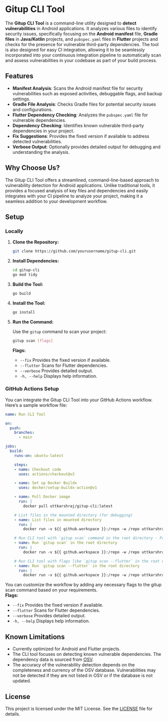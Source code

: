 # Gitup CLI Tool

The **Gitup CLI Tool** is a command-line utility designed to **detect vulnerabilities** in Android applications. It analyzes various files to identify security issues, specifically focusing on the **Android manifest** file, **Gradle files** in **Java/Kotlin** projects, and `pubspec.yaml` files in **Flutter** projects and checks for the presence for vulnerable third-party dependencies. The tool is also designed for easy CI integration, allowing it to be seamlessly incorporated into your continuous integration pipeline to automatically scan and assess vulnerabilities in your codebase as part of your build process.

## Features

- **Manifest Analysis**: Scans the Android manifest file for security vulnerabilities such as exposed activities, debuggable flags, and backup settings.
- **Gradle File Analysis**: Checks Gradle files for potential security issues and configurations.
- **Flutter Dependency Checking**: Analyzes the `pubspec.yaml` file for vulnerable dependencies.
- **Dependency Checking**: Identifies known vulnerable third-party dependencies in your project.
- **Fix Suggestions**: Provides the fixed version if available to address detected vulnerabilities.
- **Verbose Output**: Optionally provides detailed output for debugging and understanding the analysis.

## Why Choose Us?

The Gitup CLI Tool offers a streamlined, command-line-based approach to vulnerability detection for Android applications. Unlike traditional tools, it provides a focused analysis of key files and dependencies and easily integrates with your CI pipeline to analyze your project, making it a seamless addition to your development workflow.

## Setup

### Locally

1. **Clone the Repository:**

   ```bash
   git clone https://github.com/yourusername/gitup-cli.git
   ```

2. **Install Dependencies:**

   ```bash
   cd gitup-cli
   go mod tidy
   ```

3. **Build the Tool:**

   ```bash
   go build
   ```

4. **Install the Tool:**

   ```bash
   go install
   ```

5. **Run the Command:**

   Use the `gitup` command to scan your project:

   ```bash
   gitup scan [flags]
   ```

   **Flags:**

   - `--fix`       Provides the fixed version if available.
   - `--flutter`   Scans for Flutter dependencies.
   - `--verbose`   Provides detailed output.
   - `-h, --help`  Displays help information.

### GitHub Actions Setup

You can integrate the Gitup CLI Tool into your GitHub Actions workflow. Here’s a sample workflow file:

```yaml
name: Run CLI Tool

on:
  push:
    branches:
      - main

jobs:
  build:
    runs-on: ubuntu-latest

    steps:
    - name: Checkout code
      uses: actions/checkout@v2

    - name: Set up Docker Buildx
      uses: docker/setup-buildx-action@v1

    - name: Pull Docker image
      run: |
        docker pull uttkarshraj/gitup-cli:latest

    # List files in the mounted directory (for debugging)
    - name: List files in mounted directory
      run: |
        docker run -v ${{ github.workspace }}:/repo -w /repo uttkarshraj/gitup-cli:latest ls -alh /repo

    # Run CLI tool with `gitup scan` command in the root directory - For Java/Kotlin projects
    - name: Run `gitup scan` in the root directory
      run: |
        docker run -v ${{ github.workspace }}:/repo -w /repo uttkarshraj/gitup-cli:latest gitup scan

    # Run CLI tool with flags like `gitup scan --flutter` in the root directory - For Flutter projects
    - name: Run `gitup scan --flutter` in the root directory
      run: |
        docker run -v ${{ github.workspace }}:/repo -w /repo uttkarshraj/gitup-cli:latest gitup scan --flutter
```
You can customize the workflow by adding any necessary flags to the gitup scan command based on your requirements.<br>
**Flags:**

   - `--fix`       Provides the fixed version if available.
   - `--flutter`   Scans for Flutter dependencies.
   - `--verbose`   Provides detailed output.
   - `-h, --help`  Displays help information.

## Known Limitations

- Currently optimized for Android and Flutter projects.
- The CLI tool focuses on detecting known vulnerable dependencies. The dependency data is sourced from [OSV](https://osv.dev/).
- The accuracy of the vulnerability detection depends on the completeness and currency of the OSV database. Vulnerabilities may not be detected if they are not listed in OSV or if the database is not updated.

## License

This project is licensed under the MIT License. See the [LICENSE](LICENSE) file for details.

